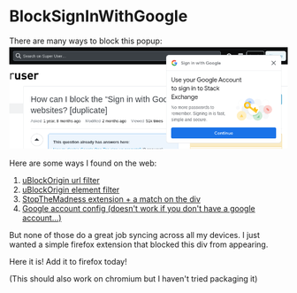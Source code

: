 # BlockSignInWithGoogle

There are many ways to block this popup:
<img src="https://github.com/zaporter/BlockSignInWithGoogle/blob/main/images/so-img.png?raw=true">

Here are some ways I found on the web:

1. [uBlockOrigin url filter](https://superuser.com/questions/1773208/how-can-i-block-the-sign-in-with-google-prompt-on-websites)
2. [uBlockOrigin element filter](https://superuser.com/questions/1495197/how-to-permanently-block-sign-in-with-google-suggestions-from-websites)
3. [StopTheMadness extension + a match on the div](https://underpassapp.com/news/2022-12-22.html)
4. [Google account config (doesn't work if you don't have a google account...)](https://www.lireo.com/quick-tip-how-to-turn-off-sign-in-with-google-on-websites/)

But none of those do a great job syncing across all my devices. I just wanted a simple firefox extension that blocked this div from appearing.

Here it is! Add it to firefox today!

(This should also work on chromium but I haven't tried packaging it)
